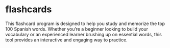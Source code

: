 # flashcards
This flashcard program is designed to help you study and memorize the top 100 Spanish words. Whether you’re a beginner looking to build your vocabulary or an experienced learner brushing up on essential words, this tool provides an interactive and engaging way to practice.
